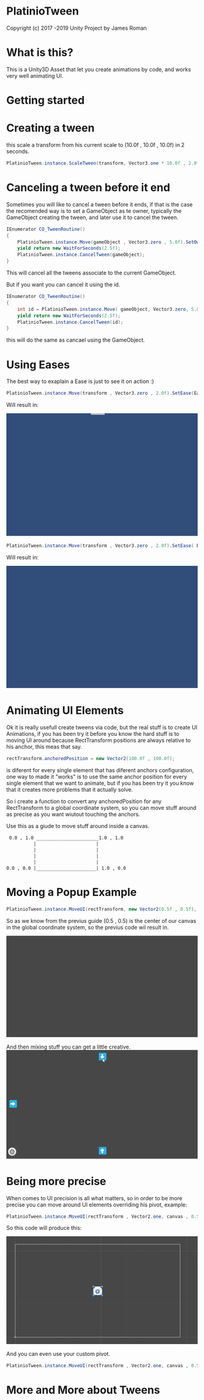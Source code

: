 PlatinioTween
==============
Copyright (c) 2017 -2019 Unity Project by James Roman


What is this?
==============
This is a Unity3D Asset that let you create animations by code, and works very well animating UI.

Getting started
==============


Creating a tween
==============
this scale a transform from his current scale to (10.0f , 10.0f , 10.0f) in 2 seconds.
```c#
PlatinioTween.instance.ScaleTween(transform, Vector3.one * 10.0f , 2.0f);
```

Canceling a tween before it end
==============

Sometimes you will like to cancel a tween before it ends, if that is the case the recomended way is to set a GameObject as te owner, typically the GameObject creating the tween, and later use it to cancel the tween.

```c#
IEnumerator CO_TweenRoutine()
{
    PlatinioTween.instance.Move(gameObject , Vector3.zero , 5.0f).SetOwner(gameObject);
    yield return new WaitForSeconds(2.5f);
    PlatinioTween.instance.CancelTween(gameObject);
}
```
This will cancel all the tweens associate to the current GameObject.

But if you want you can cancel it using the id.

```c#
IEnumerator CO_TweenRoutine()
{
    int id = PlatinioTween.instance.Move( gameObject, Vector3.zero, 5.0f ).id;
    yield return new WaitForSeconds(2.5f);
    PlatinioTween.instance.CancelTween(id);
}
```

this will do the same as cancael using the GameObject.

Using Eases
==============
The best way to exaplain a Ease is just to see it on action :)

```c#
PlatinioTween.instance.Move(transform , Vector3.zero , 2.0f).SetEase(Ease.EaseOutElastic);
```
Will result in:

![](easeoutelastic.gif)

```c#
PlatinioTween.instance.Move(transform , Vector3.zero , 2.0f).SetEase( Ease.EaseOutBounce);
```
Will result in:

![](easeoutbounce.gif)


Animating UI Elements
==============

Ok it is really usefull create tweens via code, but the real stuff is to create UI Animations, if you has been try it before you know the hard stuff is to moving UI around because RectTransform positions are always relative to his anchor, this meas that say.

```c#
rectTransform.anchoredPosition = new Vector2(100.0f , 100.0f);
```

is diferent for every single element that has diferent anchors configuration, one way to made it "works" is to use the same anchor position for every single element that we want to animate, but if you has been try it you know that it creates more problems that it actually solve.

So i create a function to convert any anchoredPosition for any RectTransform to a global coordinate system, so you can move stuff around as precise as you want wiutout touching the anchors.

Use this as a giude to move stuff around inside a canvas.

     0.0 , 1.0 _______________________1.0 , 1.0
              |                      |
              |                      |                  
              |                      |
              |                      |
    0.0 , 0.0 |______________________| 1.0 , 0.0

Moving a Popup Example
==============
```c#
PlatinioTween.instance.MoveUI(rectTransform, new Vector2(0.5f , 0.5f), canvasRect, 0.5f).SetEase(Ease.EaseOutBounce);
```

So as we know from the previus guide (0.5 , 0.5) is the center of our canvas in the global coordinate system, so the previus code wil result in.

![](popupexample.gif)

And then mixing stuff you can get a little creative.
![](uiexample.gif)

Being more precise
==============

When comes to UI precision is all what matters, so in order to be more precise you can move around UI elements overriding his pivot, example:

```c#
PlatinioTween.instance.MoveUI(rectTransform , Vector2.one, canvas , 0.5f , PivotPreset.UpperRight);
```

So this code will produce this:

![](anchorexample.gif)

And you can even use your custom pivot.

```c#
PlatinioTween.instance.MoveUI(rectTransform , Vector2.one, canvas , 0.5f , new Vector2(0.5f , 0.8f));
```
More and More about Tweens
==============
